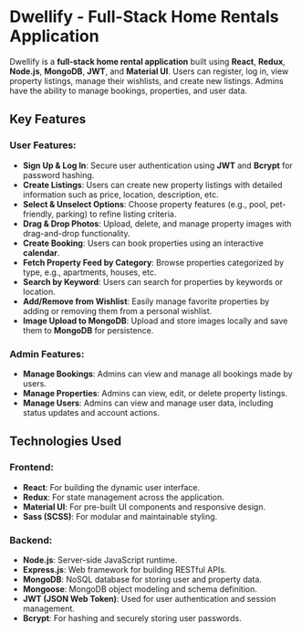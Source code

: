 # Dwellify - Full-Stack Home Rentals Application

Dwellify is a **full-stack home rental application** built using **React**, **Redux**, **Node.js**, **MongoDB**, **JWT**, and **Material UI**. Users can register, log in, view property listings, manage their wishlists, and create new listings. Admins have the ability to manage bookings, properties, and user data.

## Key Features

### User Features:
- **Sign Up & Log In**: Secure user authentication using **JWT** and **Bcrypt** for password hashing.
- **Create Listings**: Users can create new property listings with detailed information such as price, location, description, etc.
- **Select & Unselect Options**: Choose property features (e.g., pool, pet-friendly, parking) to refine listing criteria.
- **Drag & Drop Photos**: Upload, delete, and manage property images with drag-and-drop functionality.
- **Create Booking**: Users can book properties using an interactive **calendar**.
- **Fetch Property Feed by Category**: Browse properties categorized by type, e.g., apartments, houses, etc.
- **Search by Keyword**: Users can search for properties by keywords or location.
- **Add/Remove from Wishlist**: Easily manage favorite properties by adding or removing them from a personal wishlist.
- **Image Upload to MongoDB**: Upload and store images locally and save them to **MongoDB** for persistence.

### Admin Features:
- **Manage Bookings**: Admins can view and manage all bookings made by users.
- **Manage Properties**: Admins can view, edit, or delete property listings.
- **Manage Users**: Admins can view and manage user data, including status updates and account actions.

## Technologies Used

### Frontend:
- **React**: For building the dynamic user interface.
- **Redux**: For state management across the application.
- **Material UI**: For pre-built UI components and responsive design.
- **Sass (SCSS)**: For modular and maintainable styling.

### Backend:
- **Node.js**: Server-side JavaScript runtime.
- **Express.js**: Web framework for building RESTful APIs.
- **MongoDB**: NoSQL database for storing user and property data.
- **Mongoose**: MongoDB object modeling and schema definition.
- **JWT (JSON Web Token)**: Used for user authentication and session management.
- **Bcrypt**: For hashing and securely storing user passwords.


